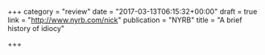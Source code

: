 +++
category = "review"
date = "2017-03-13T06:15:32+00:00"
draft = true
link = "http://www.nyrb.com/nick"
publication = "NYRB"
title = "A brief history of idiocy"

+++


